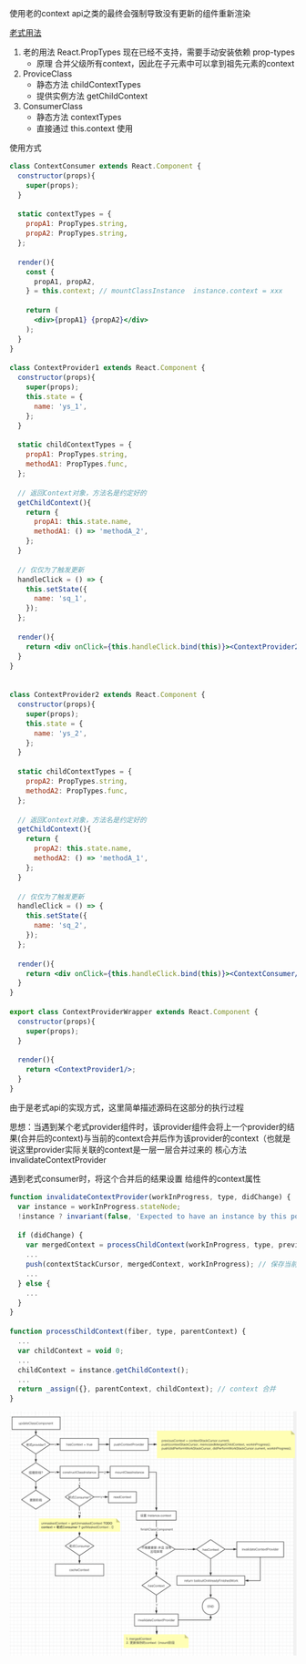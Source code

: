 使用老的context api之类的最终会强制导致没有更新的组件重新渲染

[老式用法](https://reactjs.org/docs/legacy-context.html#how-to-use-context)
1. 老的用法 React.PropTypes 现在已经不支持，需要手动安装依赖 prop-types
    - 原理 合并父级所有context，因此在子元素中可以拿到祖先元素的context
2. ProviceClass
    - 静态方法 childContextTypes
    - 提供实例方法 getChildContext
3. ConsumerClass
    - 静态方法 contextTypes
    - 直接通过 this.context 使用

使用方式
```jsx harmony
class ContextConsumer extends React.Component {
  constructor(props){
    super(props);
  }

  static contextTypes = {
    propA1: PropTypes.string,
    propA2: PropTypes.string,
  };

  render(){
    const {
      propA1, propA2,
    } = this.context; // mountClassInstance  instance.context = xxx

    return (
      <div>{propA1} {propA2}</div>
    );
  }
}

class ContextProvider1 extends React.Component {
  constructor(props){
    super(props);
    this.state = {
      name: 'ys_1',
    };
  }

  static childContextTypes = {
    propA1: PropTypes.string,
    methodA1: PropTypes.func,
  };

  // 返回Context对象，方法名是约定好的
  getChildContext(){
    return {
      propA1: this.state.name,
      methodA1: () => 'methodA_2',
    };
  }

  // 仅仅为了触发更新
  handleClick = () => {
    this.setState({
      name: 'sq_1',
    });
  };

  render(){
    return <div onClick={this.handleClick.bind(this)}><ContextProvider2/></div>;
  }
}


class ContextProvider2 extends React.Component {
  constructor(props){
    super(props);
    this.state = {
      name: 'ys_2',
    };
  }

  static childContextTypes = {
    propA2: PropTypes.string,
    methodA2: PropTypes.func,
  };

  // 返回Context对象，方法名是约定好的
  getChildContext(){
    return {
      propA2: this.state.name,
      methodA2: () => 'methodA_1',
    };
  }

  // 仅仅为了触发更新
  handleClick = () => {
    this.setState({
      name: 'sq_2',
    });
  };

  render(){
    return <div onClick={this.handleClick.bind(this)}><ContextConsumer/></div>;
  }
}

export class ContextProviderWrapper extends React.Component {
  constructor(props){
    super(props);
  }

  render(){
    return <ContextProvider1/>;
  }
}
```

由于是老式api的实现方式，这里简单描述源码在这部分的执行过程

思想：当遇到某个老式provider组件时，该provider组件会将上一个provider的结果(合并后的context)与当前的context合并后作为该provider的context（也就是说这里provider实际关联的context是一层一层合并过来的 核心方法 invalidateContextProvider

遇到老式consumer时，将这个合并后的结果设置 给组件的context属性

```javascript
function invalidateContextProvider(workInProgress, type, didChange) {
  var instance = workInProgress.stateNode;
  !instance ? invariant(false, 'Expected to have an instance by this point. This error is likely caused by a bug in React. Please file an issue.') : void 0;

  if (didChange) { 
    var mergedContext = processChildContext(workInProgress, type, previousContext);
    ...
    push(contextStackCursor, mergedContext, workInProgress); // 保存当前provider生成的context对象，该provider的孩子组件挂载/更新时就会将context属性设置为这个对象
    ...
  } else {
    ...
  }
}

function processChildContext(fiber, type, parentContext) {
  ...
  var childContext = void 0; 
  ...
  childContext = instance.getChildContext(); 
  ...
  return _assign({}, parentContext, childContext); // context 合并
}
```

![avatar](../../images/react/react-2020/old-context-1.png)



